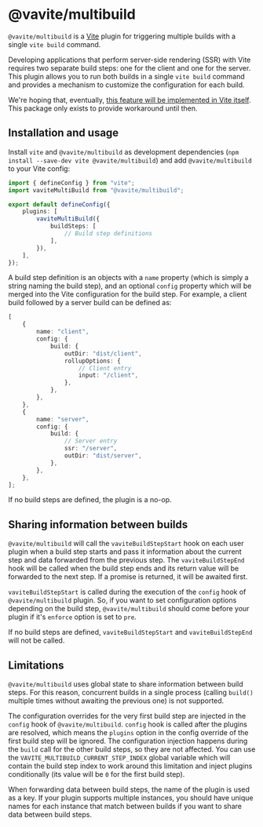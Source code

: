 # @vavite/multibuild

`@vavite/multibuild` is a [Vite](https://vitejs.dev) plugin for triggering multiple builds with a single `vite build` command.

Developing applications that perform server-side rendering (SSR) with Vite requires two separate build steps: one for the client and one for the server. This plugin allows you to run both builds in a single `vite build` command and provides a mechanism to customize the configuration for each build.

We're hoping that, eventually, [this feature will be implemented in Vite itself](https://github.com/vitejs/vite/issues/5936). This package only exists to provide workaround until then.

## Installation and usage

Install `vite` and `@vavite/multibuild` as development dependencies (`npm install --save-dev vite @vavite/multibuild`) and add `@vavite/multibuild` to your Vite config:

```ts
import { defineConfig } from "vite";
import vaviteMultiBuild from "@vavite/multibuild";

export default defineConfig({
	plugins: [
		vaviteMultiBuild({
			buildSteps: [
				// Build step definitions
			],
		}),
	],
});
```

A build step definition is an objects with a `name` property (which is simply a string naming the build step), and an optional `config` property which will be merged into the Vite configuration for the build step. For example, a client build followed by a server build can be defined as:

```ts
[
	{
		name: "client",
		config: {
			build: {
				outDir: "dist/client",
				rollupOptions: {
					// Client entry
					input: "/client",
				},
			},
		},
	},
	{
		name: "server",
		config: {
			build: {
				// Server entry
				ssr: "/server",
				outDir: "dist/server",
			},
		},
	},
];
```

If no build steps are defined, the plugin is a no-op.

## Sharing information between builds

`@vavite/multibuild` will call the `vaviteBuildStepStart` hook on each user plugin when a build step starts and pass it information about the current step and data forwarded from the previous step. The `vaviteBuildStepEnd` hook will be called when the build step ends and its return value will be forwarded to the next step. If a promise is returned, it will be awaited first.

`vaviteBuildStepStart` is called during the execution of the `config` hook of `@vavite/multibuild` plugin. So, if you want to set configuration options depending on the build step, `@vavite/multibuild` should come before your plugin if it's `enforce` option is set to `pre`.

If no build steps are defined, `vaviteBuildStepStart` and `vaviteBuildStepEnd` will not be called.

## Limitations

`@vavite/multibuild` uses global state to share information between build steps. For this reason, concurrent builds in a single process (calling `build()` multiple times without awaiting the previous one) is not supported.

The configuration overrides for the very first build step are injected in the `config` hook of `@vavite/multibuild`. `config` hook is called after the plugins are resolved, which means the `plugins` option in the config override of the first build step will be ignored. The configuration injection happens during the `build` call for the other build steps, so they are not affected. You can use the `VAVITE_MULTIBUILD_CURRENT_STEP_INDEX` global variable which will contain the build step index to work around this limitation and inject plugins conditionally (its value will be `0` for the first build step).

When forwarding data between build steps, the name of the plugin is used as a key. If your plugin supports multiple instances, you should have unique names for each instance that match between builds if you want to share data between build steps.
